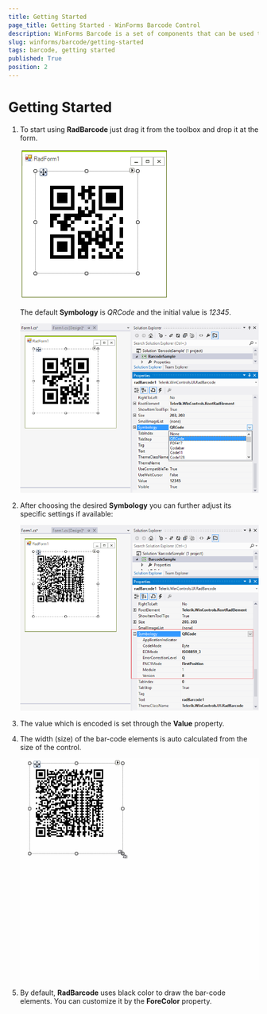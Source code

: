 ```yaml
---
title: Getting Started
page_title: Getting Started - WinForms Barcode Control
description: WinForms Barcode is a set of components that can be used to create, show and read barcodes. Learn how to get started with it.   
slug: winforms/barcode/getting-started
tags: barcode, getting started
published: True
position: 2
---
```


# Getting Started

1. To start using **RadBarcode** just drag it from the toolbox and drop it at the form.

	![winforms/barcode-getting-started 001](images/barcode-getting-started001.png)

	The default **Symbology** is *QRCode* and the initial value is *12345*.

	![winforms/barcode-getting-started 002](images/barcode-getting-started002.png)

1. After choosing the desired **Symbology** you can further adjust its specific settings if available:

	![winforms/barcode-getting-started 003](images/barcode-getting-started003.png)

1. The value which is encoded is set through the **Value** property.

1. The width (size) of the bar-code elements is auto calculated from the size of the control.

	![winforms/barcode-getting-started 004](images/barcode-getting-started004.gif)

1. By default, **RadBarcode** uses black color to draw the bar-code elements. You can customize it by the **ForeColor** property.
 
        
